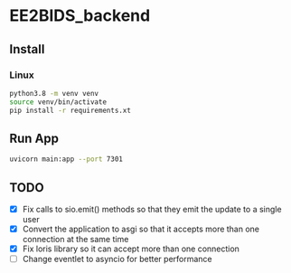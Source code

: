 # EE2BIDS_backend

## Install

### Linux

```bash
python3.8 -m venv venv
source venv/bin/activate
pip install -r requirements.xt
```

## Run App

```bash
uvicorn main:app --port 7301
```

## TODO

- [x] Fix calls to sio.emit() methods so that they emit the update to a single user
- [x] Convert the application to asgi so that it accepts more than one connection at the same time
- [x] Fix loris library so it can accept more than one connection
- [ ] Change eventlet to asyncio for better performance
